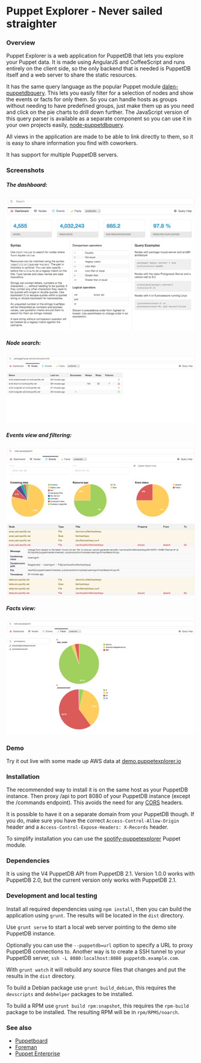 # Puppet Explorer - Never sailed straighter

### Overview

Puppet Explorer is a web application for PuppetDB that lets you explore your
Puppet data.
It is made using AngularJS and CoffeeScript and runs entirely on the client
side, so the only backend that is needed is PuppetDB itself and a web server to
share the static resources.

It has the same query language as the popular Puppet module
[dalen-puppetdbquery](https://forge.puppetlabs.com/dalen/puppetdbquery).
This lets you easily filter for a selection of nodes and show the events or
facts for only them. So you can handle hosts as groups without needing to have
predefined groups, just make them up as you need and click on the pie charts to
drill down further. The JavaScript version of this query parser is available as
a separate component so you can use it in your own projects easily,
[node-puppetdbquery](https://github.com/dalen/node-puppetdbquery).

All views in the application are made to be able to link directly to them, so
it is easy to share information you find with coworkers.

It has support for multiple PuppetDB servers.

### Screenshots

##### The dashboard:
![The dashboard](screenshots/dashboard.png)

##### Node search:
![Node search](screenshots/nodelist.png)

##### Events view and filtering:
![Events view](screenshots/events.png)

##### Facts view:
![Facts view](screenshots/facts.png)

### Demo

Try it out live with some made up AWS data at
[demo.puppetexplorer.io](http://demo.puppetexplorer.io)

### Installation

The recommended way to install it is on the same host as your PuppetDB instance.
Then proxy /api to port 8080 of your PuppetDB instance (except the /commands
endpoint). This avoids the need for any
[CORS](http://en.wikipedia.org/wiki/Cross-origin_resource_sharing) headers.

It is possible to have it on a separate domain from your PuppetDB though. If you
do, make sure you have the correct `Access-Control-Allow-Origin` header and a
`Access-Control-Expose-Headers: X-Records` header.

To simplify installation you can use the
[spotify-puppetexplorer](https://forge.puppetlabs.com/spotify/puppetexplorer)
Puppet module.

### Dependencies

It is using the V4 PuppetDB API from PuppetDB 2.1. Version 1.0.0 works with
PuppetDB 2.0, but the current version only works with PuppetDB 2.1.

### Development and local testing

Install all required dependencies using `npm install`, then you can build the
application using `grunt`. The results will be located in the `dist` directory.

Use `grunt serve` to start a local web server pointing to the demo site PuppetDB
instance.

Optionally you can use the `--puppetdb=url` option to specify a URL to proxy
PuppetDB connections to. Another way is to create a SSH tunnel to your PuppetDB
server, `ssh -L 8080:localhost:8080 puppetdb.example.com`.

With `grunt watch` it will rebuild any source files that changes and put the
results in the `dist` directory.

To build a Debian package use `grunt build_debian`, this requires the
`devscripts` and `debhelper` packages to be installed.

To build a RPM use `grunt build rpm:snapshot`, this requires the `rpm-build`
package to be installed. The resulting RPM will be in `rpm/RPMS/noarch`.

### See also

 * [Puppetboard](https://github.com/nedap/puppetboard)
 * [Foreman](http://theforeman.org/)
 * [Puppet Enterprise](http://puppetlabs.com/puppet/puppet-enterprise)
